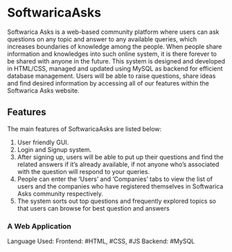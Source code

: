 # SoftwaricaAsks
Softwarica Asks is a web-based community platform where users can ask questions on any topic and answer to any available queries, which increases boundaries of knowledge among the people. When people share information and knowledges into such online system, it is there forever to be shared with anyone in the future. This system is designed and developed in HTML/CSS, managed and updated using MySQL as backend for efficient database management. Users will be able to raise questions, share ideas and find desired information by accessing all of our features within the Softwarica Asks website.
## Features
The main features of SoftwaricaAsks are listed below:
1) User friendly GUI.
2) Login and Signup system.
3) After signing up, users will be able to put up their questions and find the related answers if it’s already available, if not anyone who’s associated with the question will respond to your queries.
4) People can enter the ‘Users’ and ‘Companies’ tabs to view the list of users and the companies who have registered themselves in Softwarica Asks community respectively.
5) The system sorts out top questions and frequently explored topics so that users can browse for best question and answers
### A Web Application
Language Used:
Frontend: #HTML, #CSS, #JS
Backend: #MySQL

